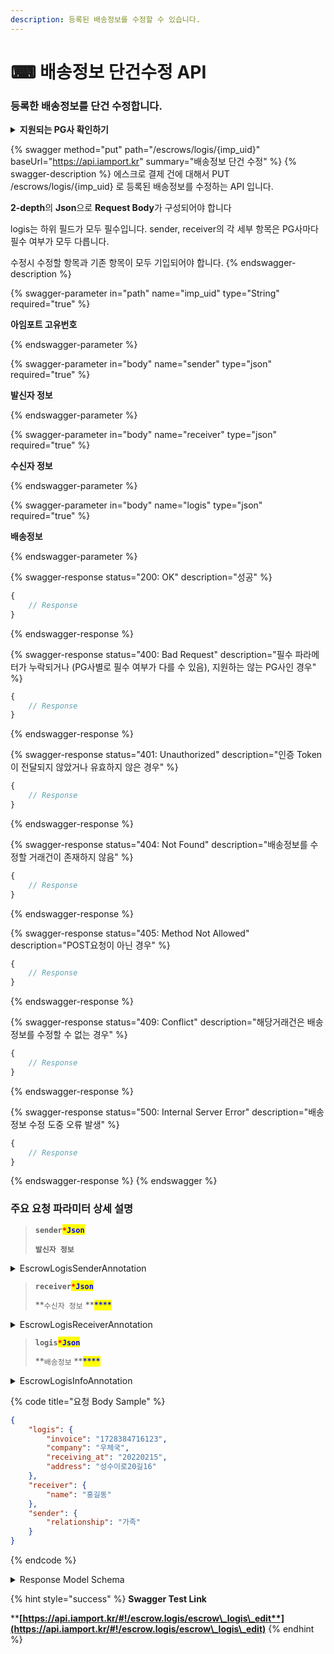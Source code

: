 ```yaml
---
description: 등록된 배송정보를 수정할 수 있습니다.
---
```


# ⌨ 배송정보 단건수정 API

### 등록한 배송정보를 단건 수정합니다.

<details>

<summary><strong>지원되는 PG사 확인하기</strong></summary>

* KG이니시스
* NHN KCP
* 페이조아(다우)

</details>

{% swagger method="put" path="/escrows/logis/{imp_uid}" baseUrl="https://api.iamport.kr" summary="배송정보 단건 수정" %}
{% swagger-description %}
에스크로 결제 건에 대해서 PUT /escrows/logis/{imp\_uid} 로 등록된 배송정보를 수정하는 API 입니다.

**2-depth**의 **Json**으로 **Request Body**가 구성되어야 합니다

logis는 하위 필드가 모두 필수입니다. sender, receiver의 각 세부 항목은 PG사마다 필수 여부가 모두 다릅니다.

수정시 수정할 항목과 기존 항목이 모두 기입되어야 합니다.
{% endswagger-description %}

{% swagger-parameter in="path" name="imp_uid" type="String" required="true" %}
<mark style="color:red;">

**아임포트 고유번호**

</mark>
{% endswagger-parameter %}

{% swagger-parameter in="body" name="sender" type="json" required="true" %}
<mark style="color:red;">

**발신자 정보**

</mark>
{% endswagger-parameter %}

{% swagger-parameter in="body" name="receiver" type="json" required="true" %}
<mark style="color:red;">

**수신자 정보**

</mark>
{% endswagger-parameter %}

{% swagger-parameter in="body" name="logis" type="json" required="true" %}
<mark style="color:red;">

**배송정보**

</mark>
{% endswagger-parameter %}

{% swagger-response status="200: OK" description="성공" %}
```javascript
{
    // Response
}
```
{% endswagger-response %}

{% swagger-response status="400: Bad Request" description="필수 파라메터가 누락되거나 (PG사별로 필수 여부가 다를 수 있음), 지원하는 않는 PG사인 경우" %}
```javascript
{
    // Response
}
```
{% endswagger-response %}

{% swagger-response status="401: Unauthorized" description="인증 Token이 전달되지 않았거나 유효하지 않은 경우" %}
```javascript
{
    // Response
}
```
{% endswagger-response %}

{% swagger-response status="404: Not Found" description="배송정보를 수정할 거래건이 존재하지 않음" %}
```javascript
{
    // Response
}
```
{% endswagger-response %}

{% swagger-response status="405: Method Not Allowed" description="POST요청이 아닌 경우" %}
```javascript
{
    // Response
}
```
{% endswagger-response %}

{% swagger-response status="409: Conflict" description="해당거래건은 배송정보를 수정할 수 없는 경우" %}
```javascript
{
    // Response
}
```
{% endswagger-response %}

{% swagger-response status="500: Internal Server Error" description="배송정보 수정 도중 오류 발생" %}
```javascript
{
    // Response
}
```
{% endswagger-response %}
{% endswagger %}

### **주요 요청 파라미터 상세 설명**

> **`sender`**<mark style="color:red;">**`*`**</mark><mark style="color:blue;">**`Json`**</mark>
>
> **`발신자 정보`**

<details>

<summary>EscrowLogisSenderAnnotation</summary>

**`name (`**<mark style="color:green;">**`string`**</mark>**`, optional)`**

**`보내는분 성함(필수 : KG이니시스)`**&#x20;



**`tel (`**<mark style="color:green;">**`string`**</mark>**`, optional)`**

**`보내는분 전화번호(필수 : KG이니시스)`**



**`addr (`**<mark style="color:green;">**`string`**</mark>**`, optional)`**

**`보내는분 주소(필수 : KG이니시스)`**



**`postcode (`**<mark style="color:green;">**`string`**</mark>**`, optional)`**

**`보내는분 우편번호(필수 : KG이니시스)`**



**`relationship (`**<mark style="color:green;">**`string`**</mark>**`, optional)`**

**`보내는분과의 관계(필수 : 페이조아, 예: 본인)`**

</details>

> **`receiver`**<mark style="color:red;">**`*`**</mark><mark style="color:blue;">**`Json`**</mark>
>
> **`수신자 정보` **<mark style="color:blue;">****</mark>&#x20;

<details>

<summary>EscrowLogisReceiverAnnotation</summary>

**`name (`**<mark style="color:green;">**`string`**</mark>**`, optional)`**

**`받는 분 성함(필수 : KG이니시스)`**



**`tel (`**<mark style="color:green;">**`string`**</mark>**`, optional)`**&#x20;

**`받는 분 전화번호(필수 : KG이니시스)`**



**`addr (`**<mark style="color:green;">**`string`**</mark>**`, optional)`**

**`받는 분 주소(필수 : KG이니시스)`**



**`postcode (`**<mark style="color:green;">**`string`**</mark>**`, optional)`**

**`받는 분 우편번호(필수 : KG이니시스)`**

</details>

> **`logis`**<mark style="color:red;">**`*`**</mark><mark style="color:blue;">**`Json`**</mark>
>
> **`배송정보` **<mark style="color:blue;">****</mark>&#x20;

<details>

<summary>EscrowLogisInfoAnnotation</summary>

**`company (`**<mark style="color:green;">**`string`**</mark>**`)`**

**`택배사코드` **<mark style="color:blue;">****</mark>&#x20;



**`invoice (`**<mark style="color:green;">**`string`**</mark>**`)`**

**`송장번호`**



**`sent_at (`**<mark style="color:purple;">**`integer`**</mark>**`)`**

**`발송일시 UNIX TIMESTAMP`**



**`receiving_at (string, optional)`**

**`수령일시(필수: 페이조아 / 예: YYYYMMDD)`**



**`address (`**<mark style="color:green;">**`string`**</mark>**`, optional)`**

**`발송주소(필수: 페이조아)`**

</details>

{% code title="요청 Body Sample" %}
```json
{
    "logis": {
        "invoice": "1728384716123",
        "company": "우체국",
        "receiving_at": "20220215",
        "address": "성수이로20길16"
    },
    "receiver": {
        "name": "홍길동"
    },
    "sender": {
        "relationship": "가족"
    }
}
```
{% endcode %}

<details>

<summary>Response Model Schema</summary>

```json
{
  "code": 0,
  "message": "string",
  "response": {
    "company": "string",
    "invoice": "string",
    "sent_at": 0,
    "applied_at": 0
  }
}
```

</details>

{% hint style="success" %}
**Swagger Test Link**

****[**https://api.iamport.kr/#!/escrow.logis/escrow\_logis\_edit**](https://api.iamport.kr/#!/escrow.logis/escrow\_logis\_edit)****
{% endhint %}
